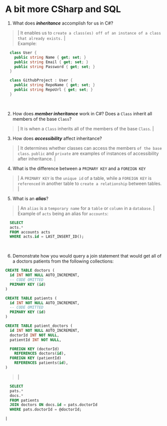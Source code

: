 # A bit more CSharp and SQL
1. What does ***inheritance*** accomplish for us in C#?

  > | It enables us to `create a class(es) off of an instance of a class that already exists.` | <br>
      Example: 
  ```cs
    class User {
      public string Name { get; set; }
      public string Email { get; set; }
      public string Password { get; set; }
    }

    class GithubProject : User {
      public string RepoName { get; set; }
      public string RepoUrl { get; set; }
    }
  ```
  <br>

2. How does ***member inheritance*** work in C#? Does a `Class` inherit all members of the base `Class`?

  > | It is when a `Class` inherits all of the members of the base `Class`. |

3. How does ***accessibility*** affect inheritance?

  > | It determines whether classes can access the members `of the base class`. `public` and  `private` are examples of instances of accessibility after inheritance. |

4. What is the difference between a `PRIMARY KEY` and a `FOREIGN KEY`

  > | A `PRIMARY KEY` is the `unique id` of a table, while a `FOREIGN KEY` is `referenced` in another table to `create a relationship` between tables. |

5. What is an ***alias***?

  > | An `alias` is a `temporary name` for a `table` or `column` in a `database`. |
    Example of `acts` being an alias for `accounts`:
  ```SQL
    SELECT
    acts.*
    FROM accounts acts
    WHERE acts.id = LAST_INSERT_ID();
  ```
  <br>

6. Demonstrate how you would query a join statement that would get all of a doctors patients from the following collections:

  ```SQL
  CREATE TABLE doctors (
    id INT NOT NULL AUTO_INCREMENT,
    -- CODE OMITTED
    PRIMARY KEY (id)
  )

  CREATE TABLE patients (
    id INT NOT NULL AUTO_INCREMENT,
    -- CODE OMITTED
    PRIMARY KEY (id)
  )

  CREATE TABLE patient_doctors (
    id INT NOT NULL AUTO_INCREMENT,
    doctorId INT NOT NULL,
    patientId INT NOT NULL,

    FOREIGN KEY (doctorId)
      REFERENCES doctors(id),
    FOREIGN KEY (patientId)
      REFERENCES patients(id),
  )

  ```

  > | 
  ```SQL
    SELECT
    pats.*
    docs.*
    FROM patients
    JOIN doctors ON docs.id = pats.doctorId
    WHERE pats.doctorId = @doctorId;
  ```
    |
